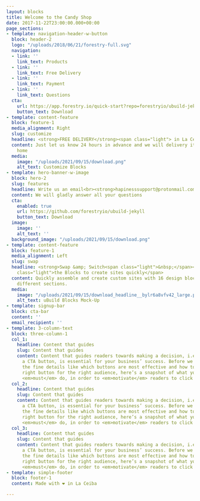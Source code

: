 ```yaml
---
layout: blocks
title: Welcome to the Candy Shop
date: 2017-11-22T23:00:00.000+00:00
page_sections:
- template: navigation-header-w-button
  block: header-2
  logo: "/uploads/2018/06/21/forestry-full.svg"
  navigation:
  - link: ''
    link_text: Products
  - link: ''
    link_text: Free Delivery
  - link: ''
    link_text: Payment
  - link: ''
    link_text: Questions
  cta:
    url: https://app.forestry.io/quick-start?repo=forestryio/ubuild-jekyll&provider=github&engine=jekyll
    button_text: Download
- template: content-feature
  block: feature-1
  media_alignment: Right
  slug: customize
  headline: <strong>FREE DELIVERY</strong><span class="light"> in La Ceiba</span>
  content: Just let us know 24 hours in advance and we will delivery it near your
    home
  media:
    image: "/uploads/2021/09/15/download.png"
    alt_text: Customize Blocks
- template: hero-banner-w-image
  block: hero-2
  slug: features
  headline: Write us an email<br><strong>hapinesssupport@protonmail.com</strong>
  content: We will gladly answer all your questions
  cta:
    enabled: true
    url: https://github.com/forestryio/ubuild-jekyll
    button_text: Download
  image:
    image: ''
    alt_text: ''
  background_image: "/uploads/2021/09/15/download.png"
- template: content-feature
  block: feature-1
  media_alignment: Left
  slug: swap
  headline: <strong>Swap &amp; Switch<span class="light">&nbsp;</span></strong><span
    class="light">the Blocks to create sites quickly</span>
  content: Quickly assemble and create custom sites with 16 design blocks for seven
    different sections.
  media:
    image: "/uploads/2021/09/15/download_headline__bylr6a8vfv42_large.png"
    alt_text: uBuild Blocks Mock-Up
- template: signup-bar
  block: cta-bar
  content: ''
  email_recipient: ''
- template: 3-column-text
  block: three-column-1
  col_1:
    headline: Content that guides
    slug: Content that guides
    content: Content that guides readers towards making a decision, i.e. clicking
      a CTA button, is essential for your business’ success. Before we talk about
      the fine details like which buttons are most effective and how to choose the
      right button for the right audience, here’s a snapshot of what your content
      <em>must</em> do, in order to <em>motivate</em> readers to click the button
  col_2:
    headline: Content that guides
    slug: Content that guides
    content: Content that guides readers towards making a decision, i.e. clicking
      a CTA button, is essential for your business’ success. Before we talk about
      the fine details like which buttons are most effective and how to choose the
      right button for the right audience, here’s a snapshot of what your content
      <em>must</em> do, in order to <em>motivate</em> readers to click the button
  col_3:
    headline: Content that guides
    slug: Content that guides
    content: Content that guides readers towards making a decision, i.e. clicking
      a CTA button, is essential for your business’ success. Before we talk about
      the fine details like which buttons are most effective and how to choose the
      right button for the right audience, here’s a snapshot of what your content
      <em>must</em> do, in order to <em>motivate</em> readers to click the button
- template: simple-footer
  block: footer-1
  content: Made with ❤︎ in La Ceiba

---
```

